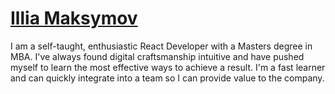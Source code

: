 # [Illia Maksymov](https://maksymov.me/)

I am a self-taught, enthusiastic React Developer with a Masters degree in MBA. I've always found digital craftsmanship intuitive and have pushed myself to learn the most effective ways to achieve a result. I'm a fast learner and can quickly integrate into a team so I can provide value to the company.
